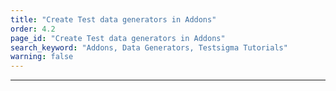 ```yaml
---
title: "Create Test data generators in Addons"
order: 4.2
page_id: "Create Test data generators in Addons"
search_keyword: "Addons, Data Generators, Testsigma Tutorials"
warning: false
---
```

---
